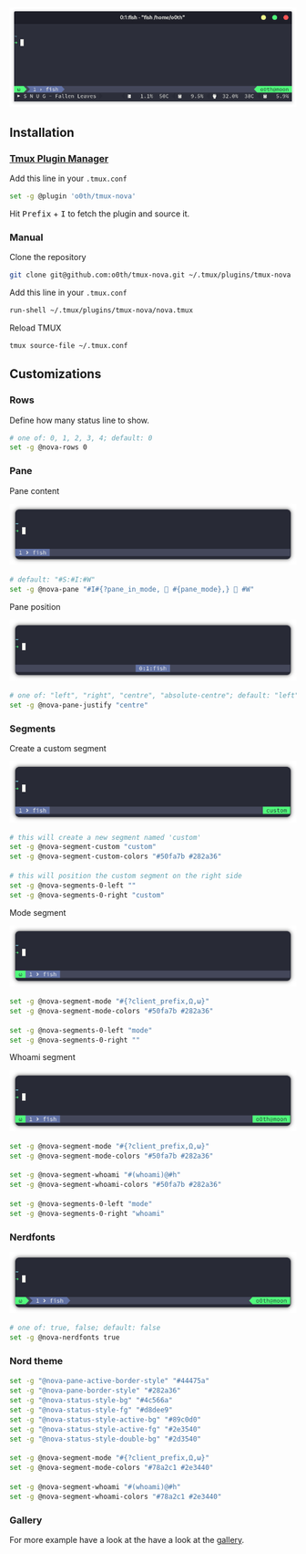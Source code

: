 <p align="center">
  <a>
    <img src="assets/screenshot.png" alt="screenshot">
  </a>
</p>

## Installation


### [Tmux Plugin Manager](https://github.com/tmux-plugins/tpm)

Add this line in your `.tmux.conf`

```bash
set -g @plugin 'o0th/tmux-nova'
```

Hit <kbd>Prefix</kbd> + <kbd>I</kbd> to fetch the plugin and source it.

### Manual

Clone the repository

```bash
git clone git@github.com:o0th/tmux-nova.git ~/.tmux/plugins/tmux-nova
```

Add this line in your `.tmux.conf`

```bash
run-shell ~/.tmux/plugins/tmux-nova/nova.tmux
```

Reload TMUX

```bash
tmux source-file ~/.tmux.conf
```

## Customizations

### Rows

Define how many status line to show.

```bash
# one of: 0, 1, 2, 3, 4; default: 0
set -g @nova-rows 0
```

### Pane

Pane content

<p align="center">
  <a><img src="assets/tmux-nova-pane.png" alt="screenshot"></a>
</p>

```bash
# default: "#S:#I:#W"
set -g @nova-pane "#I#{?pane_in_mode,  #{pane_mode},}  #W"
```

Pane position

<p align="center">
  <a><img src="assets/tmux-nova-pane-centre.png" alt="screenshot"></a>
</p>

```bash
# one of: "left", "right", "centre", "absolute-centre"; default: "left"
set -g @nova-pane-justify "centre"
```

### Segments

Create a custom segment

<p align="center">
  <a><img src="assets/tmux-nova-segment-custom.png" alt="screenshot"></a>
</p>

```bash
# this will create a new segment named 'custom'
set -g @nova-segment-custom "custom"
set -g @nova-segment-custom-colors "#50fa7b #282a36"

# this will position the custom segment on the right side
set -g @nova-segments-0-left ""
set -g @nova-segments-0-right "custom"
```

Mode segment

<p align="center">
  <a><img src="assets/tmux-nova-segment-mode.png" alt="screenshot"></a>
</p>

```bash
set -g @nova-segment-mode "#{?client_prefix,Ω,ω}"
set -g @nova-segment-mode-colors "#50fa7b #282a36"

set -g @nova-segments-0-left "mode"
set -g @nova-segments-0-right ""
```

Whoami segment

<p align="center">
  <a><img src="assets/tmux-nova-segment-whoami.png" alt="screenshot"></a>
</p>

```bash
set -g @nova-segment-mode "#{?client_prefix,Ω,ω}"
set -g @nova-segment-mode-colors "#50fa7b #282a36"

set -g @nova-segment-whoami "#(whoami)@#h"
set -g @nova-segment-whoami-colors "#50fa7b #282a36"

set -g @nova-segments-0-left "mode"
set -g @nova-segments-0-right "whoami"
```

### Nerdfonts

<p align="center">
  <a><img src="assets/tmux-nova-nerdfonts.png" alt="screenshot"></a>
</p>

```bash
# one of: true, false; default: false
set -g @nova-nerdfonts true
```

### Nord theme

```bash
set -g "@nova-pane-active-border-style" "#44475a"
set -g "@nova-pane-border-style" "#282a36"
set -g "@nova-status-style-bg" "#4c566a"
set -g "@nova-status-style-fg" "#d8dee9"
set -g "@nova-status-style-active-bg" "#89c0d0"
set -g "@nova-status-style-active-fg" "#2e3540"
set -g "@nova-status-style-double-bg" "#2d3540"

set -g @nova-segment-mode "#{?client_prefix,Ω,ω}"
set -g @nova-segment-mode-colors "#78a2c1 #2e3440"

set -g @nova-segment-whoami "#(whoami)@#h"
set -g @nova-segment-whoami-colors "#78a2c1 #2e3440"
```

### Gallery

For more example have a look at the have a look at the [gallery](gallery.md).

